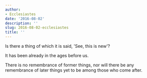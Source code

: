```yaml
---
author:
- Ecclesiastes
date: '2016-08-02'
description: ''
slug: 2016-08-02-ecclesiastes
title: ''
---
```

Is there a thing of which it is said, 'See, this is new'?

It has been already in the ages before us.

There is no remembrance of former things, nor will there be any remembrance of later things yet to be among those who come after.



